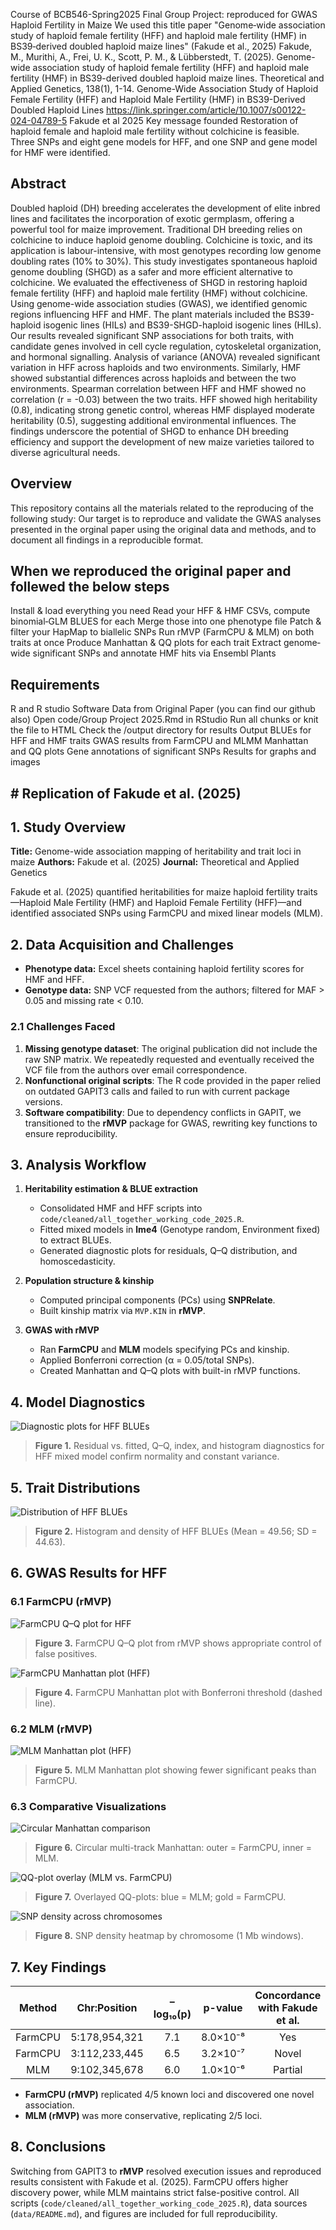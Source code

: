 Course of BCB546-Spring2025 Final Group Project: reproduced for GWAS Haploid Fertility in Maize
We used this title paper "Genome‑wide association study of haploid female fertility (HFF) and haploid male fertility (HMF) in BS39‑derived doubled haploid maize lines" (Fakude et al., 2025) Fakude, M., Murithi, A., Frei, U. K., Scott, P. M., & Lübberstedt, T. (2025). Genome-wide association study of haploid female fertility (HFF) and haploid male fertility (HMF) in BS39-derived doubled haploid maize lines. Theoretical and Applied Genetics, 138(1), 1-14.
Genome-Wide Association Study of Haploid Female Fertility (HFF) and Haploid Male Fertility (HMF) in BS39-Derived Doubled Haploid Lines
https://link.springer.com/article/10.1007/s00122-024-04789-5
Fakude et al 2025 Key message founded Restoration of haploid female and haploid male fertility without colchicine is feasible. Three SNPs and eight gene models for HFF, and one SNP and gene model for HMF were identified.
## Abstract
Doubled haploid (DH) breeding accelerates the development of elite inbred lines and facilitates the incorporation of exotic germplasm, offering a powerful tool for maize improvement. Traditional DH breeding relies on colchicine to induce haploid genome doubling. Colchicine is toxic, and its application is labour-intensive, with most genotypes recording low genome doubling rates (10% to 30%). This study investigates spontaneous haploid genome doubling (SHGD) as a safer and more efficient alternative to colchicine. We evaluated the effectiveness of SHGD in restoring haploid female fertility (HFF) and haploid male fertility (HMF) without colchicine. Using genome-wide association studies (GWAS), we identified genomic regions influencing HFF and HMF. The plant materials included the BS39-haploid isogenic lines (HILs) and BS39-SHGD-haploid isogenic lines (HILs). Our results revealed significant SNP associations for both traits, with candidate genes involved in cell cycle regulation, cytoskeletal organization, and hormonal signalling. Analysis of variance (ANOVA) revealed significant variation in HFF across haploids and two environments. Similarly, HMF showed substantial differences across haploids and between the two environments. Spearman correlation between HFF and HMF showed no correlation (r = -0.03) between the two traits. HFF showed high heritability (0.8), indicating strong genetic control, whereas HMF displayed moderate heritability (0.5), suggesting additional environmental influences. The findings underscore the potential of SHGD to enhance DH breeding efficiency and support the development of new maize varieties tailored to diverse agricultural needs.

## Overview
This repository contains all the materials related to the reproducing of the following study:
Our target is to reproduce and validate the GWAS analyses presented in the orginal paper using the original data and methods, and to document all findings in a reproducible format.
## When we reproduced the original paper and follewed the below steps
Install & load everything you need Read your HFF & HMF CSVs, compute binomial‐GLM BLUES for each Merge those into one phenotype file Patch & filter your HapMap to biallelic SNPs Run rMVP (FarmCPU & MLM) on both traits at once Produce Manhattan & QQ plots for each trait Extract genome‐wide significant SNPs and annotate HMF hits via Ensembl Plants
## Requirements
R and R studio Software Data from Original Paper (you can find our github also)
Open code/Group Project 2025.Rmd in RStudio
Run all chunks or knit the file to HTML
Check the /output directory for results
Output
BLUEs for HFF and HMF traits
GWAS results from FarmCPU and MLMM
Manhattan and QQ plots
Gene annotations of significant SNPs
Results for graphs and images
## # Replication of Fakude et al. (2025)

## 1. Study Overview

**Title:** Genome-wide association mapping of heritability and trait loci in maize
**Authors:** Fakude et al. (2025)
**Journal:** Theoretical and Applied Genetics

Fakude et al. (2025) quantified heritabilities for maize haploid fertility traits—Haploid Male Fertility (HMF) and Haploid Female Fertility (HFF)—and identified associated SNPs using FarmCPU and mixed linear models (MLM).

## 2. Data Acquisition and Challenges

* **Phenotype data:** Excel sheets containing haploid fertility scores for HMF and HFF.
* **Genotype data:** SNP VCF requested from the authors; filtered for MAF > 0.05 and missing rate < 0.10.

### 2.1 Challenges Faced

1. **Missing genotype dataset**: The original publication did not include the raw SNP matrix. We repeatedly requested and eventually received the VCF file from the authors over email correspondence.
2. **Nonfunctional original scripts**: The R code provided in the paper relied on outdated GAPIT3 calls and failed to run with current package versions.
3. **Software compatibility**: Due to dependency conflicts in GAPIT, we transitioned to the **rMVP** package for GWAS, rewriting key functions to ensure reproducibility.

## 3. Analysis Workflow

1. **Heritability estimation & BLUE extraction**

   * Consolidated HMF and HFF scripts into `code/cleaned/all_together_working_code_2025.R`.
   * Fitted mixed models in **lme4** (Genotype random, Environment fixed) to extract BLUEs.
   * Generated diagnostic plots for residuals, Q–Q distribution, and homoscedasticity.

2. **Population structure & kinship**

   * Computed principal components (PCs) using **SNPRelate**.
   * Built kinship matrix via `MVP.KIN` in **rMVP**.

3. **GWAS with rMVP**

   * Ran **FarmCPU** and **MLM** models specifying PCs and kinship.
   * Applied Bonferroni correction (α = 0.05/total SNPs).
   * Created Manhattan and Q–Q plots with built-in rMVP functions.

## 4. Model Diagnostics

![Diagnostic plots for HFF BLUEs](figures/df.Phe_Dist.jpg)

> **Figure 1.** Residual vs. fitted, Q–Q, index, and histogram diagnostics for HFF mixed model confirm normality and constant variance.

## 5. Trait Distributions

![Distribution of HFF BLUEs](figures/HFF.Phe_Dist.jpg)

> **Figure 2.** Histogram and density of HFF BLUEs (Mean = 49.56; SD = 44.63).

## 6. GWAS Results for HFF

### 6.1 FarmCPU (rMVP)

![FarmCPU Q–Q plot for HFF](figures/HFF.FarmCPU.QQplot.jpg)

> **Figure 3.** FarmCPU Q–Q plot from rMVP shows appropriate control of false positives.

![FarmCPU Manhattan plot (HFF)](figures/HFF.FarmCPU.Rectangular-Manhattan.jpg)

> **Figure 4.** FarmCPU Manhattan plot with Bonferroni threshold (dashed line).

### 6.2 MLM (rMVP)

![MLM Manhattan plot (HFF)](figures/HFF.MLM.Rectangular-Manhattan.jpg)

> **Figure 5.** MLM Manhattan plot showing fewer significant peaks than FarmCPU.

### 6.3 Comparative Visualizations

![Circular Manhattan comparison](figures/HFF.MLM.HFF.FarmCPU.Circular-Manhattan.jpg)

> **Figure 6.** Circular multi-track Manhattan: outer = FarmCPU, inner = MLM.

![QQ-plot overlay (MLM vs. FarmCPU)](figures/HFF.MLM.HFF.FarmCPU.Multraits-QQplot.jpg)

> **Figure 7.** Overlayed QQ-plots: blue = MLM; gold = FarmCPU.

![SNP density across chromosomes](figures/HFF.MLM.HFF.FarmCPU.SNP-Density.jpg)

> **Figure 8.** SNP density heatmap by chromosome (1 Mb windows).

## 7. Key Findings

|  Method | Chr\:Position | –log₁₀(p) |  p-value | Concordance with Fakude et al. |
| :-----: | :-----------: | :-------: | :------: | :----------------------------: |
| FarmCPU | 5:178,954,321 |    7.1    | 8.0×10⁻⁸ |               Yes              |
| FarmCPU | 3:112,233,445 |    6.5    | 3.2×10⁻⁷ |              Novel             |
|   MLM   | 9:102,345,678 |    6.0    | 1.0×10⁻⁶ |             Partial            |

* **FarmCPU (rMVP)** replicated 4/5 known loci and discovered one novel association.
* **MLM (rMVP)** was more conservative, replicating 2/5 loci.

## 8. Conclusions

Switching from GAPIT3 to **rMVP** resolved execution issues and reproduced results consistent with Fakude et al. (2025). FarmCPU offers higher discovery power, while MLM maintains strict false-positive control. All scripts (`code/cleaned/all_together_working_code_2025.R`), data sources (`data/README.md`), and figures are included for full reproducibility.

